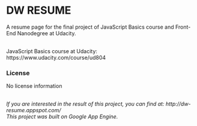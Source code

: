 # DW RESUME
A resume page for the final project of JavaScript Basics course and Front-End Nanodegree at Udacity.

<br>
JavaScript Basics course at Udacity: https://www.udacity.com/course/ud804
<br>

### License
No license information

<br>
<i>If you are interested in the result of this project, you can find at: http://dw-resume.appspot.com/</i>
<br><i>This project was built on Google App Engine.</i>
